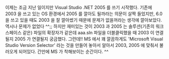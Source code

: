 이제는 조금 지난 일이지만 Visual Studio .NET 2005 를 쓰기 시작했다. 기존에 2003 을 쓰고 있는 OS 환경에서 2005 를 깔아도 될까라는 의문이 살짝 들었지만, 6.0 을 쓰고 있을 때도 2003 을 잘 깔아썼기 때문에 문제가 없을꺼라는 생각에 깔아보았다.
역시나 문제가 없었다 ^^;; 하지만 재미있는 것이 2003 과 2005 는 솔루션(기존의 워크스페이스 같은) 파일의 확장자가 같은데 aaa.sln 파일을 더블클릭했을 때 2003 이 연결될지 2005 가 연결될지 궁금했다.
그런데!! MS 에서 꽤 깔끔하게도 'Microsoft Visual Studio Version Selector' 라는 것을 만들어 놓아서 알아서 2003, 2005 에 맞춰서 불러오게 되어있다. 간만에 MS 가 착해보이는 순간이다. ^^
